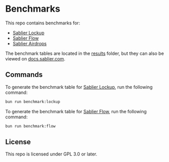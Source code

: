 # Benchmarks

This repo contains benchmarks for:

- [Sablier Lockup](https://github.com/sablier-labs/lockup)
- [Sablier Flow](https://github.com/sablier-labs/flow)
- [Sablier Airdrops](https://github.com/sablier-labs/airdrops)

The benchmark tables are located in the [results](/results) folder, but they can also be viewed on
[docs.sablier.com](https://docs.sablier.com).

## Commands

To generate the benchmark table for [Sablier Lockup](https://github.com/sablier-labs/lockup), run the following command:

```bash
bun run benchmark:lockup
```

To generate the benchmark table for [Sablier Flow](https://github.com/sablier-labs/flow), run the following command:

```bash
bun run benchmark:flow
```

## License

This repo is licensed under GPL 3.0 or later.
